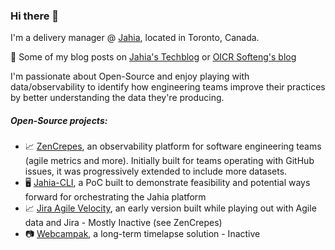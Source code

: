 ### Hi there 👋

I'm a delivery manager @ [Jahia](https://github.com/jahia/), located in Toronto, Canada.

📝 Some of my blog posts on [Jahia's Techblog](https://medium.com/@fgerthoffert) or [OICR Softeng's blog](https://softeng.oicr.on.ca/blog/category/francois_gerthoffert)

I'm passionate about Open-Source and enjoy playing with data/observability to identify how engineering teams improve their practices by better understanding the data they're producing.

##### Open-Source projects:

- 📈 [ZenCrepes](https://github.com/zencrepes), an observability platform for software engineering teams (agile metrics and more). Initially built for teams operating with GitHub issues, it was progressively extended to include more datasets.
- 🖥️ [Jahia-CLI](https://github.com/Fgerthoffert/jahia-cli), a PoC built to demonstrate feasibility and potential ways forward for orchestrating the Jahia platform
- 📈 [Jira Agile Velocity](https://github.com/Fgerthoffert/jira-agile-velocity), an early version built while playing out with Agile data and Jira - Mostly Inactive (see ZenCrepes)
- 📷 [Webcampak](https://github.com/webcampak), a long-term timelapse solution - Inactive


<!--
**Fgerthoffert/fgerthoffert** is a ✨ _special_ ✨ repository because its `README.md` (this file) appears on your GitHub profile.

Here are some ideas to get you started:

- 🔭 I’m currently working on ...
- 🌱 I’m currently learning ...
- 👯 I’m looking to collaborate on ...
- 🤔 I’m looking for help with ...
- 💬 Ask me about ...
- 📫 How to reach me: ...
- 😄 Pronouns: ...
- ⚡ Fun fact: ...
-->
